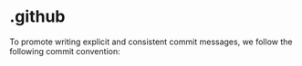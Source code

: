 # .github
To promote writing explicit and consistent commit messages, we follow the following commit convention:
